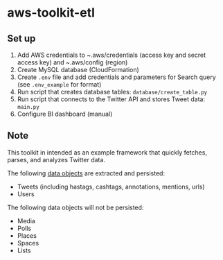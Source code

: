 # aws-toolkit-etl

## Set up

1. Add AWS credentials to ~.aws/credentials (access key and secret access key) and ~.aws/config (region)
2. Create MySQL database (CloudFormation)
3. Create `.env` file and add credentials and parameters for Search query (see `.env_example` for format)
4. Run script that creates database tables: `database/create_table.py`
5. Run script that connects to the Twitter API and stores Tweet data: `main.py`
6. Configure BI dashboard (manual)

## Note

This toolkit in intended as an example framework that quickly fetches, parses, and analyzes Twitter data. 

The following [data objects](https://developer.twitter.com/en/docs/twitter-api/data-dictionary/introduction) are extracted and persisted:

* Tweets (including hastags, cashtags, annotations, mentions, urls)
* Users

The following data objects will not be persisted:

* Media
* Polls
* Places
* Spaces
* Lists
